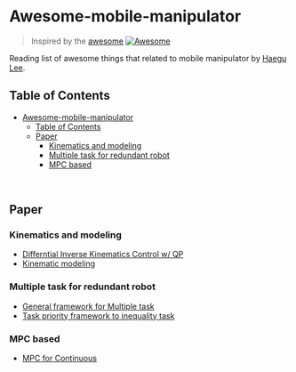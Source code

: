 # Awesome-mobile-manipulator

>  Inspired by the [awesome](https://github.com/sindresorhus/awesome) [![Awesome](https://awesome.re/badge.svg)](https://awesome.re)

Reading list of awesome things that related to mobile manipulator by [Haegu Lee](https://github.com/benthebear93). 

## Table of Contents

- [Awesome-mobile-manipulator](#awesome-mobile-manipulator)
  - [Table of Contents](#table-of-contents)
  - [Paper](#paper)
    - [Kinematics and modeling](#kinematics-and-modeling)
    - [Multiple task for redundant robot](#multiple-task-for-redundant-robot)
    - [MPC based](#mpc-based)

</br>

## Paper

### Kinematics and modeling

- [Differntial Inverse Kinematics Control w/ QP](https://www.semanticscholar.org/paper/Mobile-Manipulation-in-Unknown-Environments-with-Heins-Jakob/779d9b0fd185f04bfc0a5c55ee556c7f9f785187?sort=relevance&citedPapersSort=relevance&citedPapersLimit=10&citedPapersOffset=20)
- [Kinematic modeling](https://www.semanticscholar.org/paper/Kinematic-modeling-and-redundancy-resolution-for-Luca-Oriolo/58e514e8fa96fe2bd5426aabed28d3f21afb473b)

### Multiple task for redundant robot
- [General framework for Multiple task](https://www.semanticscholar.org/paper/A-general-framework-for-managing-multiple-tasks-in-Siciliano-Slotine/2e18e91848ee24dd3d6291a414e96a8a4e5d9550)
- [Task priority framework to inequality task](https://www.semanticscholar.org/paper/Kinematic-Control-of-Redundant-Manipulators%3A-the-to-Kanoun-Lamiraux/3ffd88dc7376ec6b6f701f509f6ebcc03938f9cb)

### MPC based
- [MPC for Continuous](https://www.semanticscholar.org/paper/Perceptive-Model-Predictive-Control-for-Continuous-Pankert-Hutter/c46268e25aa89011c4c0a71194578ed4770dd279)
